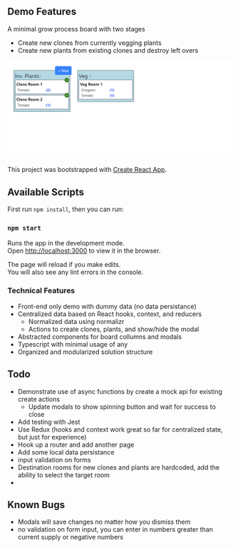 
## Demo Features
A minimal grow process board with two stages
 - Create new clones from currently vegging plants
 - Create new plants from existing clones and destroy left overs 

![Demo](./demo.gif)

This project was bootstrapped with [Create React App](https://github.com/facebook/create-react-app).

## Available Scripts

First run `npm install`, then you can run:

### `npm start`

Runs the app in the development mode.<br />
Open [http://localhost:3000](http://localhost:3000) to view it in the browser.

The page will reload if you make edits.<br />
You will also see any lint errors in the console.

### Technical Features
- Front-end only demo with dummy data (no data persistance) 
- Centralized data based on React hooks, context, and reducers
  - Normalized data using normalizr
  - Actions to create clones, plants, and show/hide the modal
- Abstracted components for board collumns and modals
- Typescript with minimal usage of any
- Organized and modularized solution structure

## Todo
- Demonstrate use of async functions by create a mock api for existing create actions
  - Update modals to show spinning button and wait for success to close
- Add testing with Jest
- Use Redux (hooks and context work great so far for centralized state, but just for experience)
- Hook up a router and add another page
- Add some local data persistance
- input validation on forms
- Destination rooms for new clones and plants are hardcoded, add the ability to select the target room
- 
## Known Bugs
- Modals will save changes no matter how you dismiss them
- no validation on form input, you can enter in numbers greater than current supply or negative numbers